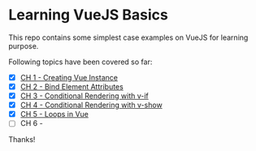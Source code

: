 # Learning VueJS Basics
This repo contains some simplest case examples on VueJS for learning purpose.

Following topics have been covered so far:

- [x] [CH 1 - Creating Vue Instance](/01-creating-vue-instance)
- [x] [CH 2 - Bind Element Attributes](/02-bind-element-attributes)
- [x] [CH 3 - Conditional Rendering with v-if](/03-conditional-rendering-with-v-if)
- [x] [CH 4 - Conditional Rendering with v-show](/04-conditional-rendering-with-v-show)
- [x] [CH 5 - Loops in Vue](/05-loops)
- [ ] CH 6 - 

Thanks!
